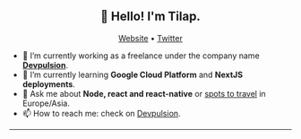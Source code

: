 <h2 align="center">👋 Hello! I'm Tilap.</h2>
<p align="center">
  <a href="https://www.devpulsion.com">Website</a> •
  <a href="https://twitter.com/devpulsion">Twitter</a>
</p>

- 🔭  I’m currently working as a freelance under the company name **[Devpulsion](https://www.devpulsion.com/)**.
- 🌱  I’m currently learning **Google Cloud Platform** and **NextJS deployments**.
- 💬  Ask me about **Node, react and react-native** or [spots to travel](https://instagram.com/tilap/) in Europe/Asia.
- 📫  How to reach me: check on [Devpulsion](https://www.devpulsion.com/).

-------
